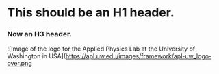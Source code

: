 # This should be an H1 header.

### Now an H3 header.

![Image of the logo for the Applied Physics Lab at the University of Washington in USA](https://apl.uw.edu/images/framework/apl-uw_logo-over.png
